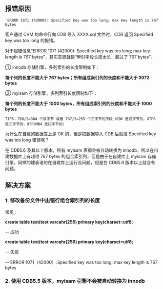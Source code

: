 ## 报错原因
	 ERROR 1071 (42000): Specified key was too long; max key length is 767 bytes
客户通过 CVM 的命令行向 CDB 导入 XXXX.sql 文件时，CDB 返回 Specified key was too long 的报错。

对于报错信息“ERROR 1071 (42000): Specified key was too long; max key length is 767 bytes”，其实意思就是“索引字段长度太长，超过了 767 bytes”。

① innodb 存储引擎，多列索引的长度限制如下：

  **每个列的长度不能大于 767 bytes；所有组成索引列的长度和不能大于 3072 bytes**

② myisam 存储引擎，多列索引长度限制如下：

  **每个列的长度不能大于 1000 bytes，所有组成索引列的长度和不能大于 1000 bytes**
```
TIPS：768/2=384 个双字节 或者 767/3=255 个三字节的字段（GBK 是双字节的，UTF8 是三字节的，UTF8MB4 是四字节的）
```
为什么在自建的数据库上是 OK 的，但是把数据导入 CDB 后就报 Specified key was too long 错误呢？

在 CDB5.6 及其以上版本，所有 myisam 表都会被自动转换为 innodb，所以在自建数据库上有超过 767 bytes 的组合索引列，但是由于在自建库上 myisam 存储引擎，同样的建表语句在自建库上运行没问题，但是在 CDB5.6 版本以上就会有问题。

## 解决方案
### 1. 修改备份文件中出错行组合索引列的长度
常见：

**create table test(test varcahr(255) primary key)charset=utf8;**

-- 成功

**create table test(test varcahr(256) primary key)charset=utf8;**

-- 失败

-- ERROR 1071（42000）:Specified key was too long; max key length is 767 bytes

### 2. 使用 CDB5.5 版本，myisam 引擎不会被自动转换为 innodb
